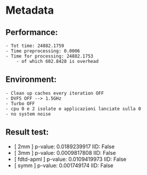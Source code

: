 # Metadata

## Performance:

    - Tot time: 24882.1759
    - Time preprocessing: 0.0006
    - Time for processing: 24882.1753
        - of which 602.8428 is overhead

## Environment:

    - Clean up caches every iteration OFF
    - DVFS OFF --> 1.5GHz
    - Turbo OFF
    - cpu 0 e 2 isolate e applicazioni lanciate sulla 0
    - no system noise

## Result test:

- [ 2mm ] p-value: 0.0189239917 IID: False
- [ 3mm ] p-value: 0.0009817808 IID: False
- [ fdtd-apml ] p-value: 0.0109419973 IID: False
- [ symm ] p-value: 0.001749174 IID: False